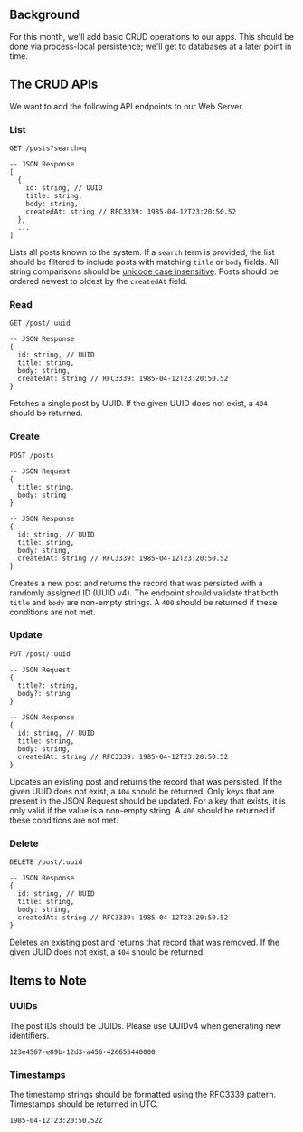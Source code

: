 ## Background

For this month, we'll add basic CRUD operations to our apps. This should be done via process-local persistence; we'll get to databases at a later point in time.


## The CRUD APIs

We want to add the following API endpoints to our Web Server.

### List
```
GET /posts?search=q

-- JSON Response
[
  {
    id: string, // UUID
    title: string,
    body: string,
    createdAt: string // RFC3339: 1985-04-12T23:20:50.52
  },
  ...
]
```

Lists all posts known to the system. If a `search` term is provided, the list should be filtered to include posts with matching `title` or `body` fields. All string comparisons should be [unicode case insensitive](https://golang.org/pkg/strings/#EqualFold). Posts should be ordered newest to oldest by the `createdAt` field.

### Read
```
GET /post/:uuid

-- JSON Response
{
  id: string, // UUID
  title: string,
  body: string,
  createdAt: string // RFC3339: 1985-04-12T23:20:50.52
}
```

Fetches a single post by UUID. If the given UUID does not exist, a `404` should be returned.

### Create
```
POST /posts

-- JSON Request
{
  title: string,
  body: string
}

-- JSON Response
{
  id: string, // UUID
  title: string,
  body: string,
  createdAt: string // RFC3339: 1985-04-12T23:20:50.52
}
```

Creates a new post and returns the record that was persisted with a randomly assigned ID (UUID v4). The endpoint should validate that both `title` and `body` are non-empty strings. A `400` should be returned if these conditions are not met.


### Update
```
PUT /post/:uuid

-- JSON Request
{
  title?: string,
  body?: string
}

-- JSON Response
{
  id: string, // UUID
  title: string,
  body: string,
  createdAt: string // RFC3339: 1985-04-12T23:20:50.52
}
```

Updates an existing post and returns the record that was persisted. If the given UUID does not exist, a `404` should be returned. Only keys that are present in the JSON Request should be updated. For a key that exists, it is only valid if the value is a non-empty string. A `400` should be returned if these conditions are not met.


### Delete
```
DELETE /post/:uuid

-- JSON Response
{
  id: string, // UUID
  title: string,
  body: string,
  createdAt: string // RFC3339: 1985-04-12T23:20:50.52
}
```

Deletes an existing post and returns that record that was removed. If the given UUID does not exist, a `404` should be returned.

## Items to Note

### UUIDs
The post IDs should be UUIDs. Please use UUIDv4 when generating new identifiers.

`123e4567-e89b-12d3-a456-426655440000`

### Timestamps
The timestamp strings should be formatted using the RFC3339 pattern. Timestamps should be returned in UTC.

`1985-04-12T23:20:50.52Z`

